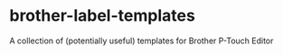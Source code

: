 # brother-label-templates
A collection of (potentially useful) templates for Brother P-Touch Editor
